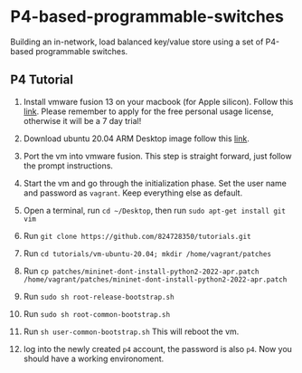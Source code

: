 # P4-based-programmable-switches

Building an in-network, load balanced key/value store using a set of P4-based programmable switches.

## P4 Tutorial

1. Install vmware fusion 13 on your macbook (for Apple silicon). Follow this [link](https://customerconnect.vmware.com/en/evalcenter?p=fusion-player-personal-13).
   Please remember to apply for the free personal usage license, otherwise it will be a 7 day trial!

2. Download ubuntu 20.04 ARM Desktop image follow this [link](https://cdimage.ubuntu.com/focal/daily-live/current/focal-desktop-arm64.iso).

3. Port the vm into vmware fusion. This step is straight forward, just follow the prompt instructions.

4. Start the vm and go through the initialization phase. Set the user name and password as `vagrant`. Keep everything else as default.

5. Open a terminal, run `cd ~/Desktop`, then run `sudo apt-get install git vim`

6. Run `git clone https://github.com/824728350/tutorials.git`

7. Run `cd tutorials/vm-ubuntu-20.04; mkdir /home/vagrant/patches`

8. Run `cp patches/mininet-dont-install-python2-2022-apr.patch /home/vagrant/patches/mininet-dont-install-python2-2022-apr.patch`

9. Run `sudo sh root-release-bootstrap.sh`

10. Run `sudo sh root-common-bootstrap.sh`

11. Run `sh user-common-bootstrap.sh` This will reboot the vm.

12. log into the newly created `p4` account, the password is also `p4`. Now you should have a working environoment.
